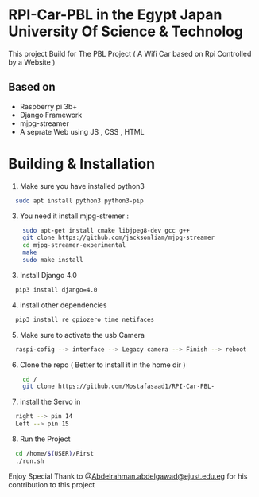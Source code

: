 # RPI-Car-PBL in the Egypt Japan University Of Science & Technolog
This project Build for The PBL Project ( A Wifi Car based on Rpi Controlled by a Website ) 

Based on 
---------

  - Raspberry pi 3b+ 
  - Django Framework 
  - mjpg-streamer
  - A seprate Web using JS , CSS , HTML 


Building & Installation
=======================
1) Make sure you have installed python3 
```bash 
  sudo apt install python3 python3-pip 
```

3) You need it install mjpg-stremer : 
```bash
    sudo apt-get install cmake libjpeg8-dev gcc g++
    git clone https://github.com/jacksonliam/mjpg-streamer
    cd mjpg-streamer-experimental
    make
    sudo make install
```

3) Install Django 4.0
```bash
  pip3 install django=4.0
```

4) install other dependencies 
```bash
  pip3 install re gpiozero time netifaces

```

5) Make sure to activate the usb Camera 
```bash 
  raspi-cofig --> interface --> Legacy camera --> Finish --> reboot 
```

6) Clone the repo ( Better to install it in the home dir ) 
```bash 
    cd /
    git clone https://github.com/Mostafasaad1/RPI-Car-PBL-
```

7) install the Servo in 
```bash 
  right --> pin 14
  Left --> pin 15
```
8) Run the Project 
```bash 
  cd /home/$(USER)/First
  ./run.sh 
```

Enjoy 
Special Thank to @Abdelrahman.abdelgawad@ejust.edu.eg for his contribution to this project 


